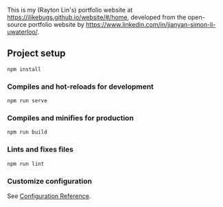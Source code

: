 This is my (Rayton Lin's) portfolio website at https://ilikebugs.github.io/website/#/home, developed from the open-source portfolio website by https://www.linkedin.com/in/jianyan-simon-li-uwaterloo/.
## Project setup
```
npm install
```

### Compiles and hot-reloads for development
```
npm run serve
```

### Compiles and minifies for production
```
npm run build
```

### Lints and fixes files
```
npm run lint
```

### Customize configuration
See [Configuration Reference](https://cli.vuejs.org/config/).
